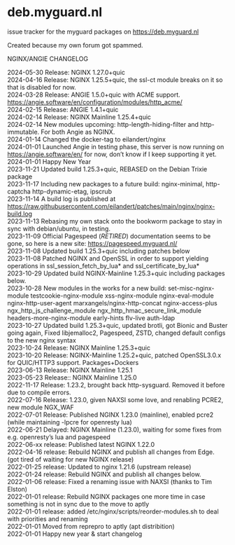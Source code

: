 # deb.myguard.nl
issue tracker for the myguard packages on https://deb.myguard.nl

Created because my own forum got spammed.

NGINX/ANGIE CHANGELOG

2024-05-30 Release: NGINX 1.27.0+quic<BR>
2024-04-16 Release: NGINX 1.25.5+quic, the ssl-ct module breaks on it so that is disabled for now.<BR>
2024-03-28 Release: ANGIE 1.5.0+quic with ACME support. https://angie.software/en/configuration/modules/http_acme/<BR>
2024-02-15 Release: ANGIE 1.4.1+quic<BR>
2024-02-14 Release: NGINX Mainline 1.25.4+quic<BR>
2024-02-14 New modules upcoming:  http-length-hiding-filter and http-immutable.  For both Angie as NGINX.<BR>
2024-01-14 Changed the docker-tag to eilandert/nginx<BR>
2024-01-01 Launched Angie in testing phase, this server is now running on https://angie.software/en/ for now, don’t know if I keep supporting it yet.<BR>
2024-01-01 Happy New Year<BR>
2023-11-21 Updated build 1.25.3+quic, REBASED on the Debian Trixie package<BR>
2023-11-17 Including new packages to a future build: nginx-minimal, http-captcha http-dynamic-etag, ipscrub<BR>
2023-11-14 A build log is published at https://raw.githubusercontent.com/eilandert/patches/main/nginx/nginx-build.log<BR>
2023-11-13 Rebasing my own stack onto the bookworm package to stay in sync with debian/ubuntu, in testing.<BR>
2023-11-09 Official Pagespeed (*RETIRED*) documentation seems to be gone, so here is a new site: https://pagespeed.myguard.nl/<BR>
2023-11-08 Updated build 1.25.3+quic including patches below<BR>
2023-11-08 Patched NGINX and OpenSSL in order to support yielding operations in ssl_session_fetch_by_lua* and ssl_certificate_by_lua*<BR>
2023-10-29 Updated build NGINX-Mainline 1.25.3+quic including packages below.<BR>
2023-10-28 New modules in the works for a new build: set-misc-nginx-module testcookie-nginx-module xss-nginx-module nginx-eval-module nginx-http-user-agent marxangels/nginx-http-concat nginx-access-plus ngx_http_js_challenge_module ngx_http_hmac_secure_link_module headers-more-nginx-module early-hints flv-live auth-ldap<BR>
2023-10-27 Updated build 1.25.3+quic, updated brotli, got Bionic and Buster going again, Fixed libjemalloc2, Pagespeed, ZSTD, changed default configs to the new nginx syntax<BR>
2023-10-24 Release: NGINX Mainline 1.25.3+quic<BR>
2023-10-20 Release: NGINX-Mainline 1.25.2+quic, patched OpenSSL3.0.x for QUIC/HTTP3 support. Packages+Dockers<BR>
2023-06-13 Release: NGINX Mainline 1.25.1<BR>
2023-05-23 Release:: NGINX Mainline 1.25.0<BR>
2022-11-17 Release: 1.23.2, brought back http-sysguard. Removed it before due to compile errors.<BR>
2022-07-16 Release: 1.23.0, given NAXSI some love, and renabling PCRE2, new module NGX_WAF<BR>
2022-07-01 Release: Published NGINX 1.23.0 (mainline), enabled pcre2 (while maintaining -lpcre for openresty lua)<BR>
2022-06-21 Delayed: NGINX Mainline (1.23.0), waiting for some fixes from e.g. openresty’s lua and pagespeed<BR>
2022-06-xx release: Published latest NGINX 1.22.0<BR>
2022-04-16 release: Rebuild NGINX and publish all changes from Edge. (got tired of waiting for new NGINX release)<BR>
2022-01-25 release: Updated to nginx 1.21.6 (upstream release)<BR>
2022-01-24 release: Rebuild NGINX and publish all changes below.<BR>
2022-01-06 release: Fixed a renaming issue with NAXSI (thanks to Tim Elston)<BR>
2022-01-01 release: Rebuild NGINX packages one more time in case something is not in sync due to the move to aptly<BR>
2022-01-01 release: added /etc/nginx/scripts/reorder-modules.sh to deal with priorities and renaming<BR>
2022-01-01 Moved from reprepro to aptly (apt distribition)<BR>
2022-01-01 Happy new year & start changelog<BR>
